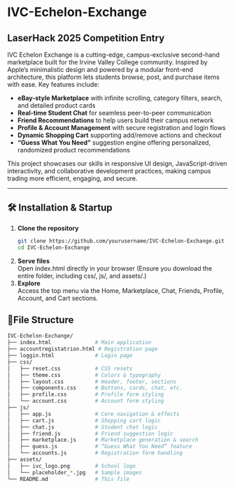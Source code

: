 # IVC-Echelon-Exchange
## LaserHack 2025 Competition Entry

IVC Echelon Exchange is a cutting-edge, campus-exclusive second-hand marketplace built for the Irvine Valley College community. Inspired by Apple’s minimalistic design and powered by a modular front-end architecture, this platform lets students browse, post, and purchase items with ease. Key features include:

- **eBay-style Marketplace** with infinite scrolling, category filters, search, and detailed product cards  
- **Real-time Student Chat** for seamless peer-to-peer communication  
- **Friend Recommendations** to help users build their campus network  
- **Profile & Account Management** with secure registration and login flows  
- **Dynamic Shopping Cart** supporting add/remove actions and checkout  
- **“Guess What You Need”** suggestion engine offering personalized, randomized product recommendations  

This project showcases our skills in responsive UI design, JavaScript-driven interactivity, and collaborative development practices, making campus trading more efficient, engaging, and secure.  

---

## 🛠 Installation & Startup

1. **Clone the repository**  
   ```bash
   git clone https://github.com/yourusername/IVC-Echelon-Exchange.git
   cd IVC-Echelon-Exchange
   
2. **Serve files**  
   Open index.html directly in your browser
   (Ensure you download the entire folder, including css/, js/, and assets/.)
4. **Explore**  
   Access the top menu via the Home, Marketplace, Chat, Friends, Profile, Account, and Cart sections.

## 📂File Structure
```bash
IVC-Echelon-Exchange/
├── index.html              # Main application
├── accountregistatrion.html # Registration page
├── loggin.html             # Login page
├── css/
│   ├── reset.css           # CSS resets
│   ├── theme.css           # Colors & typography
│   ├── layout.css          # Header, footer, sections
│   ├── components.css      # Buttons, cards, chat, etc.
│   ├── profile.css         # Profile form styling
│   └── account.css         # Account form styling
├── js/
│   ├── app.js              # Core navigation & effects
│   ├── cart.js             # Shopping cart logic
│   ├── chat.js             # Student chat logic
│   ├── friend.js           # Friend suggestion logic
│   ├── marketplace.js      # Marketplace generation & search
│   ├── guess.js            # “Guess What You Need” feature
│   └── accounts.js         # Registration form handling
├── assets/
│   ├── ivc_logo.png        # School logo
│   └── placeholder_*.jpg   # Sample images
└── README.md               # This file

